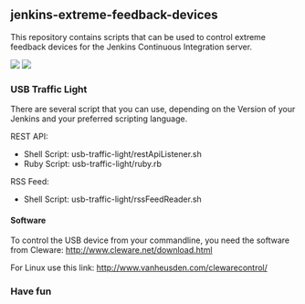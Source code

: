 <h2>jenkins-extreme-feedback-devices</h2>

This repository contains scripts that can be used to control extreme 
feedback devices for the Jenkins Continuous Integration server.

<img src="http://blog.codecentric.de/files/2013/07/usb-traffic-light.jpg" />
<img src="http://blog.codecentric.de/files/2013/07/polling.png"/>

<h3>USB Traffic Light</h3>

There are several script that you can use, depending on the Version of your 
Jenkins and your preferred scripting language.

REST API:

* Shell Script: usb-traffic-light/restApiListener.sh
* Ruby Script: usb-traffic-light/ruby.rb

RSS Feed:

* Shell Script: usb-traffic-light/rssFeedReader.sh

<h4>Software</h4>

To control the USB device from your commandline, you need the software from Cleware:
http://www.cleware.net/download.html

For Linux use this link:
http://www.vanheusden.com/clewarecontrol/


<h3>Have fun</h3>
